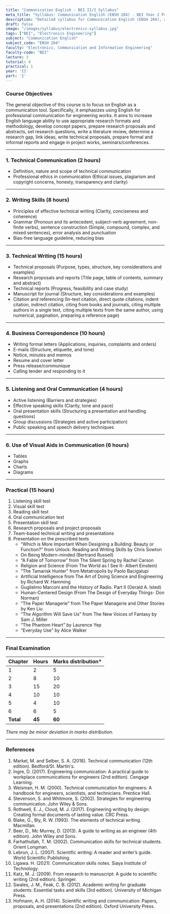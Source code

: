 ```yaml
---
title: "Communication English - BEI II/I Syllabus"
meta_title: "Syllabus: Communication English (ENSH 204) - BEI Year 2 Part 1 | IOE Notes"
description: "Detailed syllabus for Communication English (ENSH 204), a second year, first part subject in the IOE BEI program."
draft: false
image: "/images/syllabus/electronics-syllabus.jpg"
tags: ["BEI", "Electronics Engineering"]
subject: "Communication English"
subject_code: "ENSH 204"
faculty: "Electronics, Communication and Information Engineering"
faculty-code: "BEI"
lecture: 3
tutorial: 0
practical: 1
year: 'II'
part: 'I'
---
```



### Course Objectives
The general objective of this course is to focus on English as a communication tool. Specifically, it emphasizes using English for professional communication for engineering works. It aims to increase English language ability to use appropriate research formats and methodology, develop concept papers, prepare research proposals and abstracts, set research questions, write a literature review, determine a research gap, link ideas, write technical proposals, prepare formal and informal reports and engage in project works, seminars/conferences.

---

### 1. Technical Communication (2 hours)
- Definition, nature and scope of technical communication
- Professional ethics in communication (Ethical issues, plagiarism and copyright concerns, honesty, transparency and clarity)

---

### 2. Writing Skills (8 hours)
- Principles of effective technical writing (Clarity, conciseness and coherence)
- Grammar (Pronoun and its antecedent, subject-verb agreement, non-finite verbs), sentence construction (Simple, compound, complex, and mixed sentences), error analysis and punctuation
- Bias-free language guideline, reducing bias

---

### 3. Technical Writing (15 hours)
- Technical proposals (Purpose, types, structure, key considerations and examples)
- Research proposals and reports (Title page, table of contents, summary and abstract)
- Technical reports (Progress, feasibility and case study)
- Manuscript for journal (Structure, key considerations and examples)
- Citation and referencing (In-text citation, direct quote citations, indent citation, indirect citation, citing from books and journals, citing multiple authors in a single text, citing multiple texts from the same author, using numerical, pagination, preparing a reference page)

---

### 4. Business Correspondence (10 hours)
- Writing formal letters (Applications, inquiries, complaints and orders)
- E-mails (Structure, etiquette, and tone)
- Notice, minutes and memos
- Resume and cover letter
- Press release/communique
- Calling tender and responding to it

---

### 5. Listening and Oral Communication (4 hours)
- Active listening (Barriers and strategies)
- Effective speaking skills (Clarity, tone and pace)
- Oral presentation skills (Structuring a presentation and handling questions)
- Group discussions (Strategies and active participation)
- Public speaking and speech delivery techniques

---

### 6. Use of Visual Aids in Communication (6 hours)
- Tables
- Graphs
- Charts
- Diagrams

---

### Practical (15 hours)
1. Listening skill test
2. Visual skill test
3. Reading skill test
4. Oral communication test
5. Presentation skill test
6. Research proposals and project proposals
7. Team-based technical writing and presentations
8. Presentation on the prescribed texts
   - “Which is More Important When Designing a Building: Beauty or Function?” from Unlock: Reading and Writing Skills by Chris Sowton
   - On Being Modern-minded (Bertrand Russell)
   - “A Fable of Tomorrow” from The Silent Spring by Rachel Carson
   - Religion and Science (From The World as I See It- Albert Einstein)
   - “The Tamarisk Hunter” from Metatropolis by Paolo Bacigalupi
   - Artificial Intelligence from The Art of Doing Science and Engineering by Richard W. Hamming
   - Guglielmo Marconi and the History of Radio. Part II (Gerald A. Isted)
   - Human-Centered Design (From The Design of Everyday Things- Don Norman)
   - “The Paper Managerie” from The Paper Managerie and Other Stories by Ken Liu
   - “The Algorithm Will Save Us” from The New Voices of Fantasy by Sam J. Miller
   - “The Phantom Heart” by Laurence Yep
   - “Everyday Use” by Alice Walker

---

### Final Examination
| Chapter | Hours | Marks distribution* |
|---------|-------|---------------------|
| 1       | 2     | 5                   |
| 2       | 8     | 10                  |
| 3       | 15    | 20                  |
| 4       | 10    | 10                  |
| 5       | 4     | 10                  |
| 6       | 6     | 5                   |
| **Total** | **45** | **60**             |

*There may be minor deviation in marks distribution.*

---

### References
1. Markel, M. and Selber, S. A. (2018). Technical communication (12th edition). Bedford/St. Martin's.
2. Ingre, D. (2017). Engineering communication: A practical guide to workplace communications for engineers (2nd edition). Cengage Learning.
3. Weisman, H. M. (2000). Technical communication for engineers: A handbook for engineers, scientists, and technicians. Prentice Hall.
4. Stevenson, S. and Whitmore, S. (2002). Strategies for engineering communication. John Wiley & Sons.
5. Rothwell, E. J., Cloud, M. J. (2017). Engineering writing by design: Creating formal documents of lasting value. CRC Press.
6. Blake, G., Bly, R. W. (1993). The elements of technical writing. Macmillan.
7. Beer, D., Mc Murrey, D. (2013). A guide to writing as an engineer (4th edition). John Wiley and Sons.
8. Farhathullah, T. M. (2002). Communication skills for technical students. Orient Longman.
9. Lebrun, J. L. (2007). Scientific writing: A reader and writer’s guide. World Scientific Publishing.
10. Ligawa. H. (2021). Communication skills notes. Siaya Institute of Technology.
11. Katz, M. J. (2009). From research to manuscript: A guide to scientific writing (2nd edition). Springer.
12. Swales, J. M., Feak, C. B. (2012). Academic writing for graduate students: Essential tasks and skills (3rd edition). University of Michigan Press.
13. Hofmann, A. H. (2014). Scientific writing and communication: Papers, proposals, and presentations (2nd edition). Oxford University Press.
